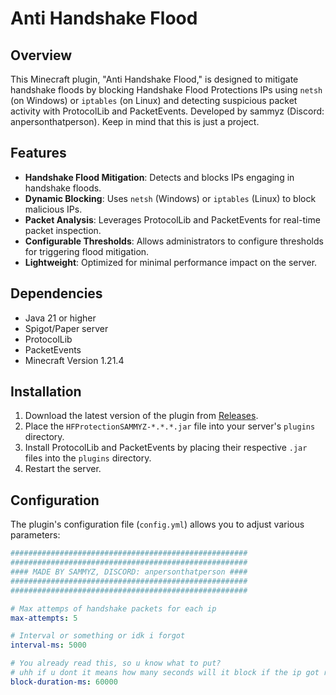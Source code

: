 # Anti Handshake Flood

## Overview

This Minecraft plugin, "Anti Handshake Flood," is designed to mitigate handshake floods by blocking Handshake Flood Protections IPs using `netsh` (on Windows) or `iptables` (on Linux) and detecting suspicious packet activity with ProtocolLib and PacketEvents. Developed by sammyz (Discord: anpersonthatperson).
Keep in mind that this is just a project. 

## Features

-   **Handshake Flood Mitigation**: Detects and blocks IPs engaging in handshake floods.
-   **Dynamic Blocking**: Uses `netsh` (Windows) or `iptables` (Linux) to block malicious IPs.
-   **Packet Analysis**: Leverages ProtocolLib and PacketEvents for real-time packet inspection.
-   **Configurable Thresholds**: Allows administrators to configure thresholds for triggering flood mitigation.
-   **Lightweight**: Optimized for minimal performance impact on the server.

## Dependencies

-   Java 21 or higher
-   Spigot/Paper server
-   ProtocolLib
-   PacketEvents
-   Minecraft Version 1.21.4

## Installation

1.  Download the latest version of the plugin from [Releases](link-to-releases).
2.  Place the `HFProtectionSAMMYZ-*.*.*.jar` file into your server's `plugins` directory.
3.  Install ProtocolLib and PacketEvents by placing their respective `.jar` files into the `plugins` directory.
4.  Restart the server.

## Configuration

The plugin's configuration file (`config.yml`) allows you to adjust various parameters:

```yaml
#####################################################
#####################################################
#### MADE BY SAMMYZ, DISCORD: anpersonthatperson ####
#####################################################
#####################################################

# Max attemps of handshake packets for each ip
max-attempts: 5

# Interval or something or idk i forgot
interval-ms: 5000

# You already read this, so u know what to put?
# uhh if u dont it means how many seconds will it block if the ip got ratelimited
block-duration-ms: 60000
```
